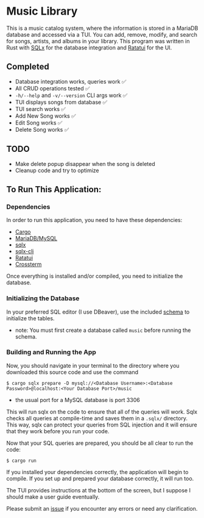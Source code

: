 # Music Library

This is a music catalog system, where the information is stored in a MariaDB database and accessed via a TUI. You can add, remove, modify, and search for songs, artists, and albums in your library. This program was written in Rust with [SQLx](https://crates.io/crates/sqlx) for the database integration and [Ratatui](https://ratatui.rs/) for the UI. 

## Completed
- Database integration works, queries work ✅
- All CRUD operations tested ✅
- `-h/--help` and `-v/--version` CLI args work ✅
- TUI displays songs from database ✅
- TUI search works ✅
- Add New Song works ✅
- Edit Song works ✅
- Delete Song works ✅

## TODO
- Make delete popup disappear when the song is deleted
- Cleanup code and try to optimize

## To Run This Application: 

### Dependencies
In order to run this application, you need to have these dependencies: 

 - [Cargo](https://www.rust-lang.org/tools/install)
 - [MariaDB/MySQL](https://mariadb.org/download/)
 - [sqlx](https://crates.io/crates/sqlx)
 - [sqlx-cli](https://crates.io/crates/sqlx-cli)
 - [Ratatui](https://crates.io/crates/ratatui/)
 - [Crossterm](https://crates.io/crates/crossterm)

 Once everything is installed and/or compiled, you need to initialize the database. 

### Initializing the Database

In your preferred SQL editor (I use DBeaver), use the included [schema](schema.sql) to initialize the tables. 

* note: You must first create a database called `music` before running the schema. 

### Building and Running the App

Now, you should navigate in your terminal to the directory where you downloaded this source code and  use the command

```
$ cargo sqlx prepare -D mysql://<Database Username>:<Database Password>@localhost:<Your Database Port>/music
```
* the usual port for a MySQL database is port 3306

This will run sqlx on the code to ensure that all of the queries will work. Sqlx checks all queries at compile-time and saves them in a  `.sqlx/` directory. This way, sqlx can protect your queries from SQL injection and it will ensure that they work before you run your code. 

Now that your SQL queries are prepared, you should be all clear to run the code: 

 ```
 $ cargo run
 ```

If you installed your dependencies correctly, the application will begin to compile. If you set up and prepared your database correctly, it will run too. 

The TUI provides instructions at the bottom of the screen, but I suppose I should make a user guide eventually. 

Please submit an [issue](https://github.com/kcajeel/music-library/issues) if you encounter any errors or need any clarification. 